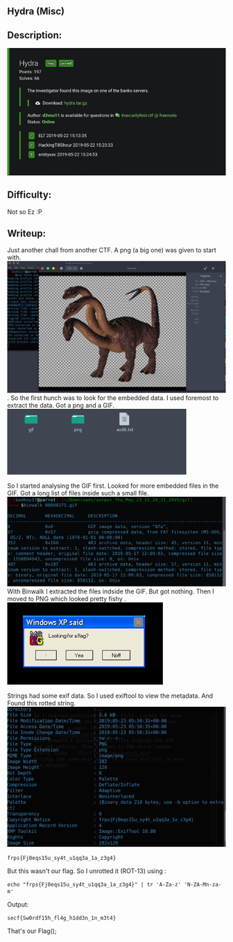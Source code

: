 ## Hydra (Misc)

## Description:

![hydra](./img/hydra1.png)

## Difficulty:
 Not so Ez :P

## Writeup:

Just another chall from another CTF. A png (a big one) was given to start with. 
![hydra1](img/hydra2.png).
So the first hunch was to look for the embedded data.
I used foremost to extract the data. Got a png and a GIF.                                                   ![hydra2](img/hydra3.png)

So I started analysing the GIF first. Looked for more embedded files in the GIF. Got a long list of files inside such a small file.
![hydra3](./img/hydra4.png)
With Binwalk I extracted the files indside the GIF. But got nothing. Then I moved to PNG which looked pretty fishy . ![hydra4](./img/hydra5.png)

Strings had some exif data. So I used exiftool to view the metadata. And Found this rotted string.
![hydra5](./img/hydra6.png)
```
frps{Fj0eqs15u_sy4t_u1qq3a_1a_z3g4}
```
But this wasn't our flag. So I unrotted it (ROT-13) using :
```
echo "frps{Fj0eqs15u_sy4t_u1qq3a_1a_z3g4}" | tr 'A-Za-z' 'N-ZA-Mn-za-m'
```
Output:
```
secf{Sw0rdf15h_fl4g_h1dd3n_1n_m3t4}
```

That's our Flag();